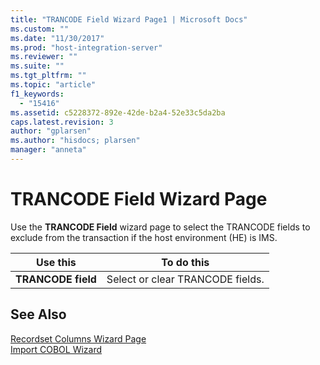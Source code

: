 ```yaml
---
title: "TRANCODE Field Wizard Page1 | Microsoft Docs"
ms.custom: ""
ms.date: "11/30/2017"
ms.prod: "host-integration-server"
ms.reviewer: ""
ms.suite: ""
ms.tgt_pltfrm: ""
ms.topic: "article"
f1_keywords: 
  - "15416"
ms.assetid: c5228372-892e-42de-b2a4-52e33c5da2ba
caps.latest.revision: 3
author: "gplarsen"
ms.author: "hisdocs; plarsen"
manager: "anneta"
---
```

# TRANCODE Field Wizard Page
Use the **TRANCODE Field** wizard page to select the TRANCODE fields to exclude from the transaction if the host environment (HE) is IMS.  
  
|Use this|To do this|  
|--------------|----------------|  
|**TRANCODE field**|Select or clear TRANCODE fields.|  
  
## See Also  
 [Recordset Columns Wizard Page](../core/recordset-columns-wizard-page2.md)   
 [Import COBOL Wizard](../core/import-cobol-wizard2.md)